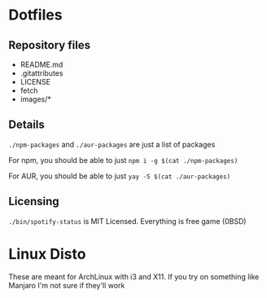 # Dotfiles

## Repository files
- README.md
- .gitattributes
- LICENSE
- fetch
- images/*

## Details

`./npm-packages` and `./aur-packages` are just a list of packages

For npm, you should be able to just `npm i -g $(cat ./npm-packages)`

For AUR, you should be able to just `yay -S $(cat ./aur-packages)`

## Licensing
`./bin/spotify-status` is MIT Licensed. Everything is free game (0BSD)

# Linux Disto
These are meant for ArchLinux with i3 and X11. If you try on something like Manjaro I'm not sure if they'll work
